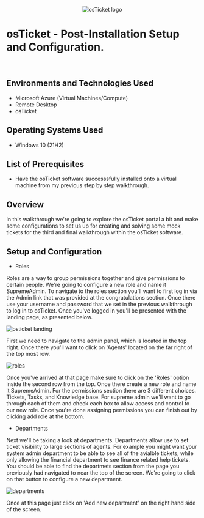 <p align="center">
<img src="https://i.imgur.com/Clzj7Xs.png" alt="osTicket logo"/>
</p>

<h1>osTicket - Post-Installation Setup and Configuration.</h1>
<br />


<h2>Environments and Technologies Used</h2>

- Microsoft Azure (Virtual Machines/Compute)
- Remote Desktop
- osTicket

<h2>Operating Systems Used </h2>

- Windows 10</b> (21H2)

<h2>List of Prerequisites</h2>

- Have the osTicket software successsfully installed onto a virtual machine from my previous step by step walkthrough. 
 
<h2>Overview</h2>

In this walkthrough we're going to explore the osTicket portal a bit and make some configurations to set us up for creating and solving some mock tickets for the third and final walkthrough within the osTicket software. 

<h2>Setup and Configuration</h2>

- Roles

Roles are a way to group permissions together and give permissions to certain people. We're going to configure a new role and name it SupremeAdmin. To navigate to the roles section you'll want to first log in via the Admin link that was provided at the congratulations section. Once there use your username and password that we set in the previous walkthrough to log in to osTicket. Once you've logged in you'll be presented with the landing page, as presented below. 

![osticket landing](https://github.com/user-attachments/assets/461846e7-7fef-40ee-b42a-f2cb084d1ee5)

First we need to navigate to the admin panel, which is located in the top right. Once there you'll want to click on 'Agents' located on the far right of the top most row. 

![roles](https://github.com/user-attachments/assets/033634a0-be6e-44cc-995e-eacb54f1f314)

Once you've arrived at that page make sure to click on the 'Roles' option inside the second row from the top. Once there create a new role and name it SupremeAdmin. For the permissions section there are 3 different choices. Tickets, Tasks, and Knowledge base. For supreme admin we'll want to go through each of them and check each box to allow access and control to our new role. Once you're done assigning permissions you can finish out by clicking add role at the bottom. 

- Departments

Next we'll be taking a look at departments. Departments allow use to set ticket visibility to large sections of agents. For example you might want your system admin department to be able to see all of the avialble tickets, while only allowing the financial department to see finance related help tickets. You should be able to find the departmets section from the page you previously had navigated to near the top of the screen. We're going to click on that button to configure a new department. 

![departments](https://github.com/user-attachments/assets/d99f1300-619d-498f-b7b1-fc70f3ad2085)

Once at this page just click on 'Add new department' on the right hand side of the screen.



<br />
